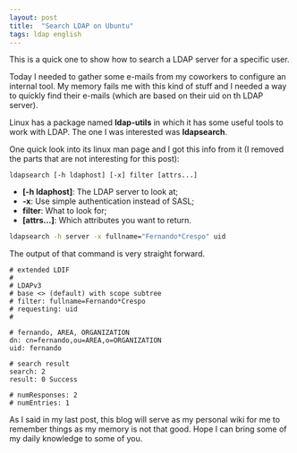 ```yaml
---
layout: post
title:  "Search LDAP on Ubuntu"
tags: ldap english
---
```


This is a quick one to show how to search a LDAP server for a specific user.

Today I needed to gather some e-mails from my coworkers to configure an internal tool. My memory fails me with this kind of stuff and I needed a way to quickly find their e-mails (which are based on their uid on th LDAP server).

<!--more-->

Linux has a package named **ldap-utils** in which it has some useful tools to work with LDAP. The one I was interested was **ldapsearch**.

One quick look into its linux man page and I got this info from it (I removed the parts that are not interesting for this post):


`ldapsearch [-h ldaphost] [-x] filter [attrs...]`

- **[-h ldaphost]**: The LDAP server to look at;
- **-x**: Use simple authentication instead of SASL;
- **filter**: What to look for;
- **[attrs...]**: Which attributes you want to return.

```sh
ldapsearch -h server -x fullname="Fernando*Crespo" uid
```

The output of that command is very straight forward.

    # extended LDIF
    #
    # LDAPv3
    # base <> (default) with scope subtree
    # filter: fullname=Fernando*Crespo
    # requesting: uid 
    #

    # fernando, AREA, ORGANIZATION
    dn: cn=fernando,ou=AREA,o=ORGANIZATION
    uid: fernando

    # search result
    search: 2
    result: 0 Success

    # numResponses: 2
    # numEntries: 1


As I said in my last post, this blog will serve as my personal wiki for me to remember things as my memory is not that good. Hope I can bring some of my daily knowledge to some of you.
